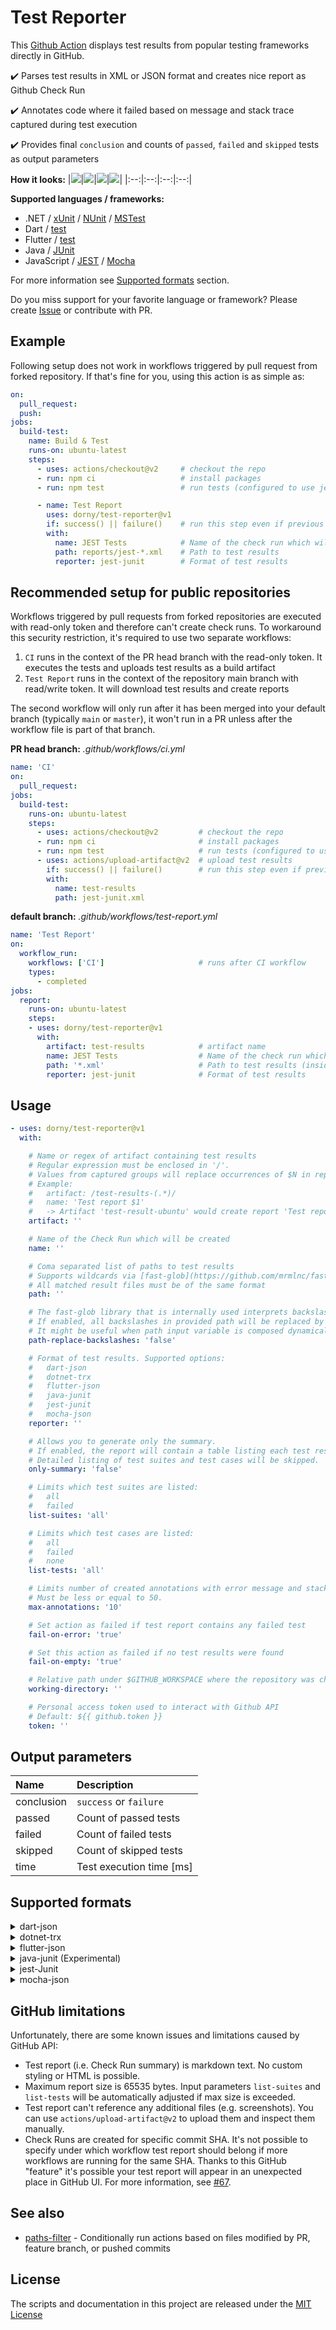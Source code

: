 # Test Reporter

This [Github Action](https://github.com/features/actions) displays test results from popular testing frameworks directly in GitHub.

✔️ Parses test results in XML or JSON format and creates nice report as Github Check Run

✔️ Annotates code where it failed based on message and stack trace captured during test execution

✔️ Provides final `conclusion` and counts of `passed`, `failed` and `skipped` tests as output parameters

**How it looks:**
|![](assets/fluent-validation-report.png)|![](assets/provider-error-summary.png)|![](assets/provider-error-details.png)|![](assets/mocha-groups.png)|
|:--:|:--:|:--:|:--:|

**Supported languages / frameworks:**
- .NET / [xUnit](https://xunit.net/) / [NUnit](https://nunit.org/) / [MSTest](https://github.com/Microsoft/testfx-docs)
- Dart / [test](https://pub.dev/packages/test)
- Flutter / [test](https://pub.dev/packages/test)
- Java / [JUnit](https://junit.org/)
- JavaScript / [JEST](https://jestjs.io/) / [Mocha](https://mochajs.org/)

For more information see [Supported formats](#supported-formats) section.

Do you miss support for your favorite language or framework?
Please create [Issue](https://github.com/dorny/test-reporter/issues/new) or contribute with PR.

## Example

Following setup does not work in workflows triggered by pull request from forked repository.
If that's fine for you, using this action is as simple as:

```yaml
on:
  pull_request:
  push:
jobs:
  build-test:
    name: Build & Test
    runs-on: ubuntu-latest
    steps:
      - uses: actions/checkout@v2     # checkout the repo
      - run: npm ci                   # install packages
      - run: npm test                 # run tests (configured to use jest-junit reporter)

      - name: Test Report
        uses: dorny/test-reporter@v1
        if: success() || failure()    # run this step even if previous step failed
        with:
          name: JEST Tests            # Name of the check run which will be created
          path: reports/jest-*.xml    # Path to test results
          reporter: jest-junit        # Format of test results
```

## Recommended setup for public repositories

Workflows triggered by pull requests from forked repositories are executed with read-only token and therefore can't create check runs.
To workaround this security restriction, it's required to use two separate workflows:
1. `CI` runs in the context of the PR head branch with the read-only token. It executes the tests and uploads test results as a build artifact
2. `Test Report` runs in the context of the repository main branch with read/write token. It will download test results and create reports

The second workflow will only run after it has been merged into your default branch (typically `main` or `master`), it won't run in a PR unless after the workflow file is part of that branch.

**PR head branch:**  *.github/workflows/ci.yml*
```yaml
name: 'CI'
on:
  pull_request:
jobs:
  build-test:
    runs-on: ubuntu-latest
    steps:
      - uses: actions/checkout@v2         # checkout the repo
      - run: npm ci                       # install packages
      - run: npm test                     # run tests (configured to use jest-junit reporter)
      - uses: actions/upload-artifact@v2  # upload test results
        if: success() || failure()        # run this step even if previous step failed
        with:
          name: test-results
          path: jest-junit.xml
```
**default branch:**  *.github/workflows/test-report.yml*
```yaml
name: 'Test Report'
on:
  workflow_run:
    workflows: ['CI']                     # runs after CI workflow
    types:
      - completed
jobs:
  report:
    runs-on: ubuntu-latest
    steps:
    - uses: dorny/test-reporter@v1
      with:
        artifact: test-results            # artifact name
        name: JEST Tests                  # Name of the check run which will be created
        path: '*.xml'                     # Path to test results (inside artifact .zip)
        reporter: jest-junit              # Format of test results
```

## Usage

```yaml
- uses: dorny/test-reporter@v1
  with:

    # Name or regex of artifact containing test results
    # Regular expression must be enclosed in '/'.
    # Values from captured groups will replace occurrences of $N in report name.
    # Example:
    #   artifact: /test-results-(.*)/
    #   name: 'Test report $1'
    #   -> Artifact 'test-result-ubuntu' would create report 'Test report ubuntu'
    artifact: ''

    # Name of the Check Run which will be created
    name: ''

    # Coma separated list of paths to test results
    # Supports wildcards via [fast-glob](https://github.com/mrmlnc/fast-glob)
    # All matched result files must be of the same format
    path: ''

    # The fast-glob library that is internally used interprets backslashes as escape characters.
    # If enabled, all backslashes in provided path will be replaced by forward slashes and act as directory separators.
    # It might be useful when path input variable is composed dynamically from existing directory paths on Windows.
    path-replace-backslashes: 'false'

    # Format of test results. Supported options:
    #   dart-json
    #   dotnet-trx
    #   flutter-json
    #   java-junit
    #   jest-junit
    #   mocha-json
    reporter: ''

    # Allows you to generate only the summary.
    # If enabled, the report will contain a table listing each test results file and the number of passed, failed, and skipped tests.
    # Detailed listing of test suites and test cases will be skipped.
    only-summary: 'false'

    # Limits which test suites are listed:
    #   all
    #   failed
    list-suites: 'all'

    # Limits which test cases are listed:
    #   all
    #   failed
    #   none
    list-tests: 'all'

    # Limits number of created annotations with error message and stack trace captured during test execution.
    # Must be less or equal to 50.
    max-annotations: '10'

    # Set action as failed if test report contains any failed test
    fail-on-error: 'true'

    # Set this action as failed if no test results were found
    fail-on-empty: 'true'

    # Relative path under $GITHUB_WORKSPACE where the repository was checked out.
    working-directory: ''

    # Personal access token used to interact with Github API
    # Default: ${{ github.token }}
    token: ''
```

## Output parameters
| Name       | Description              |
| :--        | :--                      |
| conclusion | `success` or `failure`   |
| passed     | Count of passed tests    |
| failed     | Count of failed tests    |
| skipped    | Count of skipped tests   |
| time       | Test execution time [ms] |

## Supported formats

<details>
  <summary>dart-json</summary>

Test run must be configured to use [JSON](https://github.com/dart-lang/test/blob/master/pkgs/test/doc/configuration.md#reporter) reporter.
You can configure it in `dart_test.yaml`:

```yml
file_reporters:
  json: reports/test-results.json
```

Or with CLI arguments:

[`dart test --file-reporter="json:test-results.json"`](https://pub.dev/packages/test)

For more information see:
- [test package](https://pub.dev/packages/test)
- [test configuration](https://github.com/dart-lang/test/blob/master/pkgs/test/doc/configuration.md)
</details>

<details>
  <summary>dotnet-trx</summary>

Test execution must be configured to produce *Visual Studio Test Results* files (TRX).
To get test results in TRX format you can execute your tests with CLI arguments:

`dotnet test --logger "trx;LogFileName=test-results.trx"`

Or you can configure TRX test output in `*.csproj` or `Directory.Build.props`:
```xml
<PropertyGroup>
  <VSTestLogger>trx%3bLogFileName=$(MSBuildProjectName).trx</VSTestLogger>
  <VSTestResultsDirectory>$(MSBuildThisFileDirectory)/TestResults/$(TargetFramework)</VSTestResultsDirectory>
</PropertyGroup>
```

Supported testing frameworks:
- [xUnit](https://xunit.net/)
- [NUnit](https://nunit.org/)
- [MSTest](https://github.com/Microsoft/testfx-docs)

For more information see [dotnet test](https://docs.microsoft.com/en-us/dotnet/core/tools/dotnet-test#examples)
</details>

<details>
  <summary>flutter-json</summary>

Test run must be configured to use [JSON](https://github.com/dart-lang/test/blob/master/pkgs/test/doc/configuration.md#reporter) reporter.
You can configure it in `dart_test.yaml`:
```yml
file_reporters:
  json: reports/test-results.json
```

Or with (undocumented) CLI argument:

`flutter test --machine > test-results.json`


According to documentation `dart_test.yaml` should be at the root of the package, next to the package's pubspec.
On current `stable` and `beta` channels it doesn't work, and you have to put `dart_test.yaml` inside your `test` folder.
On `dev` channel, it's already fixed.

For more information see:
- [test package](https://pub.dev/packages/test)
- [test configuration](https://github.com/dart-lang/test/blob/master/pkgs/test/doc/configuration.md)
- [flutter-cli](https://flutter.dev/docs/reference/flutter-cli)
- [unit testing introduction](https://flutter.dev/docs/cookbook/testing/unit/introduction)

</details>

<details>
  <summary>java-junit (Experimental)</summary>

Support for [JUnit](https://Junit.org/) XML is experimental - should work but it was not extensively tested.
To have code annotations working properly, it's required your directory structure matches the package name.
This is due to the fact Java stack traces don't contain a full path to the source file.
Some heuristic was necessary to figure out the mapping between the line in the stack trace and an actual source file.
</details>

<details>
  <summary>jest-Junit</summary>

[JEST](https://jestjs.io/) testing framework support requires the usage of [jest-Junit](https://github.com/jest-community/jest-Junit) reporter.
It will create test results in Junit XML format which can be then processed by this action.
You can use the following example configuration in `package.json`:
```json
"scripts": {
  "test": "jest --ci --reporters=default --reporters=jest-Junit"
},
"devDependencies": {
  "jest": "^26.5.3",
  "jest-junit": "^12.0.0"
},
"jest-junit": {
  "outputDirectory": "reports",
  "outputName": "jest-junit.xml",
  "ancestorSeparator": " › ",
  "uniqueOutputName": "false",
  "suiteNameTemplate": "{filepath}",
  "classNameTemplate": "{classname}",
  "titleTemplate": "{title}"
}
```

Configuration of `uniqueOutputName`, `suiteNameTemplate`, `classNameTemplate`, `titleTemplate` is important for proper visualization of test results.
</details>

<details>
  <summary>mocha-json</summary>

[Mocha](https://mochajs.org/) testing framework support requires:
- Mocha version [v7.2.0](https://github.com/mochajs/mocha/releases/tag/v7.2.0) or higher
- Usage of [json](https://mochajs.org/#json) reporter.

You can use the following example configuration in `package.json`:
```json
"scripts": {
  "test": "mocha --reporter json > test-results.json"
}
```

Test processing might fail if any of your tests write anything on standard output.
Mocha, unfortunately, doesn't have the option to store `json` output directly to the file, and we have to rely on redirecting its standard output.
There is a work in progress to fix it: [mocha#4607](https://github.com/mochajs/mocha/pull/4607)
</details>

## GitHub limitations

Unfortunately, there are some known issues and limitations caused by GitHub API:

- Test report (i.e. Check Run summary) is markdown text. No custom styling or HTML is possible.
- Maximum report size is 65535 bytes. Input parameters `list-suites` and `list-tests` will be automatically adjusted if max size is exceeded.
- Test report can't reference any additional files (e.g. screenshots). You can use `actions/upload-artifact@v2` to upload them and inspect them manually.
- Check Runs are created for specific commit SHA. It's not possible to specify under which workflow test report should belong if more
  workflows are running for the same SHA. Thanks to this GitHub "feature" it's possible your test report will appear in an unexpected place in GitHub UI.
  For more information, see [#67](https://github.com/dorny/test-reporter/issues/67).

## See also
- [paths-filter](https://github.com/dorny/paths-filter) - Conditionally run actions based on files modified by PR, feature branch, or pushed commits

## License

The scripts and documentation in this project are released under the [MIT License](https://github.com/dorny/test-reporter/blob/main/LICENSE)
